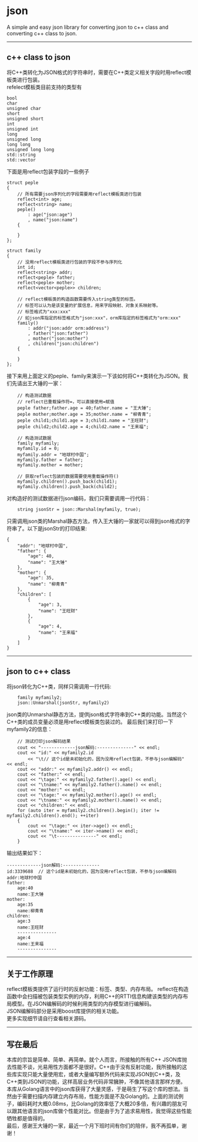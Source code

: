 # json
A simple and easy json library for converting json to c++ class and converting c++ class to json.
***
## c++ class to json
将C++类转化为JSON格式的字符串时，需要在C++类定义相关字段时用reflect模板类进行包装。  
refelect模板类目前支持的类型有
```
bool
char 
unsigned char
short
unsigned short
int
unsigned int
long
unsigned long
long long
unsigned long long
std::string
std::vector
```
下面是用reflect包装字段的一些例子
```
struct peple
{
	// 所有需要json序列化的字段需要用reflect模板类进行包装
	reflect<int> age;	
	reflect<string> name;
	peple()
		: age("json:age")
		, name("json:name")
	{

	}
};
```
```
struct family
{
	// 没用reflect模板类进行包装的字段不参与序列化
	int id;
	reflect<string> addr;
	reflect<peple> father;
	reflect<peple> mother;
	reflect<vector<peple>> children;

	// reflect模板类的构造函数需要传入string类型的标签。
	// 标签可以认为是该变量的扩展信息，用来字段映射、对象关系映射等。
	// 标签格式为"xxx:xxx"
	// 如json库指定的标签格式为"json:xxx"，orm库指定的标签格式为"orm:xxx"
	family()
		: addr("json:addr orm:address")
		, father("json:father")
		, mother("json:mother")
		, children("json:children")
	{

	}
};
```
接下来用上面定义的peple、family来演示一下该如何将C++类转化为JSON。我们先请出王大锤的一家：
```
	// 构造测试数据
	// reflect已重载操作符=，可以直接使用=赋值
	peple father;father.age = 40;father.name = "王大锤";
	peple mother;mother.age = 35;mother.name = "柳青青";
	peple child1;child1.age = 3;child1.name = "王旺财";
	peple child2;child2.age = 4;child2.name = "王来福";

	// 构造测试数据
	family myfamily;
	myfamily.id = 0;
	myfamily.addr = "地球村中国";
	myfamily.father = father;
	myfamily.mother = mother;

	// 获取reflect包装的数据需要使用重载操作符()
	myfamily.children().push_back(child1);
	myfamily.children().push_back(child2); 
```
对构造好的测试数据进行json编码，我们只需要调用一行代码：
```
	string jsonStr = json::Marshal(myfamily, true);
```
只需调用json类的Marshal静态方法，传入王大锤的一家就可以得到json格式的字符串了。以下是jsonStr的打印结果:
```
{
    "addr": "地球村中国",
    "father": {
        "age": 40,
        "name": "王大锤"
    },
    "mother": {
        "age": 35,
        "name": "柳青青"
    },
    "children": [
        {
            "age": 3,
            "name": "王旺财"
        },
        {
            "age": 4,
            "name": "王来福"
        }
    ]
}
```
***
## json to c++ class
将json转化为C++类，同样只需调用一行代码:
```
	family myfamily2;
	json::Unmarshal(jsonStr, myfamily2)
```
json类的Unmarshal静态方法，提供json格式字符串到C++类的功能。当然这个C++类的成员变量必须是用reflect模板类包装过的。
最后我们来打印一下myfamily2的信息：
```
	// 测试打印json解码结果
	cout << "-------------json解码:--------------" << endl;
	cout << "id:" << myfamily2.id 
		<< "\t// 这个id是未初始化的，因为没用reflect包装，不参与json编解码" << endl;
	cout << "addr:" << myfamily2.addr() << endl;
	cout << "father:" << endl;
	cout << "\tage:" << myfamily2.father().age() << endl;
	cout << "\tname:" << myfamily2.father().name() << endl;
	cout << "mother:" << endl;
	cout << "\tage:" << myfamily2.mother().age() << endl;
	cout << "\tname:" << myfamily2.mother().name() << endl;
	cout << "children:" << endl;
	for (auto iter = myfamily2.children().begin(); iter != myfamily2.children().end(); ++iter)
	{
		cout << "\tage:" << iter->age() << endl;
		cout << "\tname:" << iter->name() << endl;
		cout << "\t---------------" << endl;
	}
```
输出结果如下：
```
-------------json解码:--------------
id:3339688	// 这个id是未初始化的，因为没用reflect包装，不参与json编解码
addr:地球村中国
father:
	age:40
	name:王大锤
mother:
	age:35
	name:柳青青
children:
	age:3
	name:王旺财
	---------------
	age:4
	name:王来福
	---------------
```
***
## 关于工作原理
reflect模板类提供了运行时的反射功能：标签、类型、内存布局。
reflect在构造函数中会扫描被包装类型实例的内存，利用C++的RTTI信息构建该类型的内存布局模型。在JSON编解码的时候利用类型的内存模型进行编解码。  
JSON编解码部分是采用boost库提供的相关功能。   
更多实现细节请自行查看相关源码。
***
## 写在最后
本库的宗旨是简单、简单、再简单。就个人而言，所接触的所有C++ JSON库抛去性能不谈，光易用性方面都不是很好。C++由于没有反射功能，我所接触的这些库实现只能大量使用宏，或者大量编写额外代码来实现JSON到C++类，及C++类到JSON的功能，这样高层业务代码非常臃肿，不像其他语言那样方便。  
本库从Golang语言中的json库获得了大量灵感，于是萌生了写这个库的想法。当然由于需要扫描内存建立内存布局，性能方面是不及Golang的。上面的测试例子，编码耗时大概0.08ms，比Golang的效率低了大概20多倍，有兴趣的朋友可以跟其他语言的json库做个性能对比。但是由于为了追求易用性，我觉得这些性能牺牲都是值得的。  
最后，感谢王大锤的一家，最近一个月下班时间有你们的陪伴，我不再孤单，谢谢！






